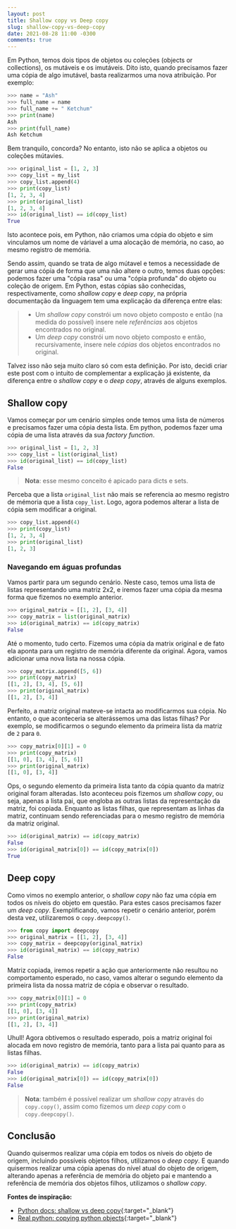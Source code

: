 ```yaml
---
layout: post
title: Shallow copy vs Deep copy
slug: shallow-copy-vs-deep-copy
date: 2021-08-28 11:00 -0300
comments: true
---
```


Em Python, temos dois tipos de objetos ou coleções (objects or collections), os mutáveis e os imutáveis. Dito isto, quando precisamos fazer uma cópia de algo imutável, basta realizarmos uma nova atribuição. Por exemplo:

```python
>>> name = "Ash"
>>> full_name = name
>>> full_name += " Ketchum"
>>> print(name)
Ash
>>> print(full_name)
Ash Ketchum
```

Bem tranquilo, concorda? No entanto, isto não se aplica a objetos ou coleções mútavies.

```python
>>> original_list = [1, 2, 3]
>>> copy_list = my_list
>>> copy_list.append(4)
>>> print(copy_list)
[1, 2, 3, 4]
>>> print(original_list)
[1, 2, 3, 4]
>>> id(original_list) == id(copy_list)
True
```

Isto acontece pois, em Python, não criamos uma cópia do objeto e sim vinculamos um nome de váriavel a uma alocação de memória, no caso, ao mesmo registro de memória.

Sendo assim, quando se trata de algo mútavel e temos a necessidade de gerar uma cópia de forma que uma não altere o outro, temos duas opções: podemos fazer uma "cópia rasa" ou uma "cópia profunda" do objeto ou coleção de origem. Em Python, estas cópias são conhecidas, respectivamente, como _shallow copy_ e _deep copy_, na própria documentação da linguagem tem uma explicação da diferença entre elas:

> -   Um _shallow copy_ constrói um novo objeto composto e então (na medida do possível) insere nele _referências_ aos objetos encontrados no original.
> -   Um _deep copy_ constrói um novo objeto composto e então, recursivamente, insere nele _cópias_ dos objetos encontrados no original.

Talvez isso não seja muito claro só com esta definição. Por isto, decidi criar este post com o intuito de complementar a explicação já existente, da diferença entre o _shallow copy_ e o _deep copy_, através de alguns exemplos.

## Shallow copy

Vamos começar por um cenário simples onde temos uma lista de números e precisamos fazer uma cópia desta lista. Em python, podemos fazer uma cópia de uma lista através da sua _factory function_.

```python
>>> original_list = [1, 2, 3]
>>> copy_list = list(original_list)
>>> id(original_list) == id(copy_list)
False
```

> __Nota__: esse mesmo conceito é apicado para dicts e sets.

Perceba que a lista `original_list` não mais se referencia ao mesmo registro de mémoria que a lista `copy_list`. Logo, agora podemos alterar a lista de cópia sem modificar a original.

```python
>>> copy_list.append(4)
>>> print(copy_list)
[1, 2, 3, 4]
>>> print(original_list)
[1, 2, 3]
```

### Navegando em águas profundas

Vamos partir para um segundo cenário. Neste caso, temos uma lista de listas representando uma matriz 2x2, e iremos fazer uma cópia da mesma forma que fizemos no exemplo anterior.

```python
>>> original_matrix = [[1, 2], [3, 4]]
>>> copy_matrix = list(original_matrix)
>>> id(original_matrix) == id(copy_matrix)
False
```

Até o momento, tudo certo. Fizemos uma cópia da matrix original e de fato ela aponta para um registro de memória diferente da original. Agora, vamos adicionar uma nova lista na nossa cópia.

```python
>>> copy_matrix.append([5, 6])
>>> print(copy_matrix)
[[1, 2], [3, 4], [5, 6]]
>>> print(original_matrix)
[[1, 2], [3, 4]]

```

Perfeito, a matriz original mateve-se intacta ao modificarmos sua cópia. No entanto, o que aconteceria se alterássemos uma das listas filhas? Por exemplo, se modificarmos o segundo elemento da primeira lista da matriz de `2` para `0`.

```python
>>> copy_matrix[0][1] = 0
>>> print(copy_matrix)
[[1, 0], [3, 4], [5, 6]]
>>> print(original_matrix)
[[1, 0], [3, 4]]
```

Ops, o segundo elemento da primeira lista tanto da cópia quanto da matriz original foram alteradas. Isto aconteceu pois fizemos um _shallow copy_, ou seja, apenas a lista pai, que engloba as outras listas da representação da matriz, foi copiada. Enquanto as listas filhas, que representam as linhas da matriz, continuam sendo referenciadas para o mesmo registro de memória da matriz original.

```python
>>> id(original_matrix) == id(copy_matrix)
False
>>> id(original_matrix[0]) == id(copy_matrix[0])
True
```

## Deep copy

Como vimos no exemplo anterior, o _shallow copy_ não faz uma cópia em todos os níveis do objeto em questão. Para estes casos precisamos fazer um _deep copy_. Exemplificando, vamos repetir o cenário anterior, porém desta vez, utilizaremos o `copy.deepcopy()`.

```python
>>> from copy import deepcopy
>>> original_matrix = [[1, 2], [3, 4]]
>>> copy_matrix = deepcopy(original_matrix)
>>> id(original_matrix) == id(copy_matrix)
False
```

Matriz copiada, iremos repetir a ação que anteriormente não resultou no comportamento esperado, no caso, vamos alterar o segundo elemento da primeira lista da nossa matriz de cópia e observar o resultado.

```python
>>> copy_matrix[0][1] = 0
>>> print(copy_matrix)
[[1, 0], [3, 4]]
>>> print(original_matrix)
[[1, 2], [3, 4]]
```

Uhull! Agora obtivemos o resultado esperado, pois a matriz original foi alocada em novo registro de memória, tanto para a lista pai quanto para as listas filhas.

```python
>>> id(original_matrix) == id(copy_matrix)
False
>>> id(original_matrix[0]) == id(copy_matrix[0])
False
```

> __Nota__: também é possível realizar um _shallow copy_ através do `copy.copy()`, assim como fizemos um _deep copy_ com o `copy.deepcopy()`.

## Conclusão

Quando quisermos realizar uma cópia em todos os níveis do objeto de origem, incluindo possíveis objetos filhos, utilizamos o _deep copy_. E quando quisermos realizar uma cópia apenas do nível atual do objeto de origem, alterando apenas a referência de memória do objeto pai e mantendo a referência de memória dos objetos filhos, utilizamos o _shallow copy_.

__Fontes de inspiração:__
* [Python docs: shallow vs deep copy](https://docs.python.org/3/library/copy.html#shallow-vs-deep-copy){:target="_blank"}
* [Real python: copying python objects](https://realpython.com/copying-python-objects/){:target="_blank"}

